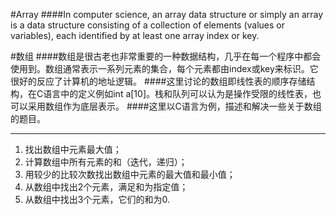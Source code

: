 #Array
####In computer science, an array data structure or simply an array is a data structure consisting of a collection of elements (values or variables), each identified by at least one array index or key.

#数组
####数组是很古老也非常重要的一种数据结构，几乎在每一个程序中都会使用到。数组通常表示一系列元素的集合，每个元素都由index或key来标识。它很好的反应了计算机的地址逻辑。
####这里讨论的数组即线性表的顺序存储结构，在C语言中的定义例如int a[10]。栈和队列可以认为是操作受限的线性表，也可以采用数组作为底层表示。
####这里以C语言为例，描述和解决一些关于数组的题目。

*****************

1. 找出数组中元素最大值；
2. 计算数组中所有元素的和（迭代，递归）；
3. 用较少的比较次数找出数组中元素的最大值和最小值；
4. 从数组中找出2个元素，满足和为指定值；
5. 从数组中找出3个元素，它们的和为0.
